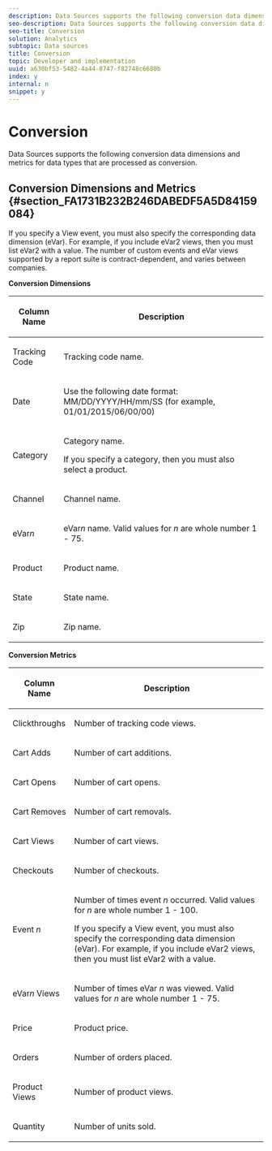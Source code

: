 ```yaml
---
description: Data Sources supports the following conversion data dimensions and metrics for data types that are processed as conversion.
seo-description: Data Sources supports the following conversion data dimensions and metrics for data types that are processed as conversion.
seo-title: Conversion
solution: Analytics
subtopic: Data sources
title: Conversion
topic: Developer and implementation
uuid: a630bf53-5482-4a44-8747-f82748c6680b
index: y
internal: n
snippet: y
---
```


# Conversion

Data Sources supports the following conversion data dimensions and metrics for data types that are processed as conversion.

## Conversion Dimensions and Metrics {#section_FA1731B232B246DABEDF5A5D84159084}

If you specify a View event, you must also specify the corresponding data dimension (eVar). For example, if you include eVar2 views, then you must list eVar2 with a value. The number of custom events and eVar views supported by a report suite is contract-dependent, and varies between companies. 

<p class="head"> <b>Conversion Dimensions</b> </p>

<table id="table_7C7E5D97B33F4EE3988F8C032D74AFDF"> 
 <thead> 
  <tr> 
   <th colname="col1" class="entry"> <p>Column Name </p> </th> 
   <th colname="col2" class="entry"> <p>Description </p> </th> 
  </tr> 
 </thead>
 <tbody> 
  <tr> 
   <td colname="col1"> <p>Tracking Code </p> </td> 
   <td colname="col2"> <p>Tracking code name. </p> </td> 
  </tr> 
  <tr> 
   <td colname="col1"> <p>Date </p> </td> 
   <td colname="col2"> <p>Use the following date format: <span class="codeph"> MM/DD/YYYY/HH/mm/SS</span> (for example, <span class="codeph"> 01/01/2015/06/00/00</span>) </p> </td> 
  </tr> 
  <tr> 
   <td colname="col1"> <p>Category </p> </td> 
   <td colname="col2"> <p>Category name. </p> <p>If you specify a category, then you must also select a product. </p> </td> 
  </tr> 
  <tr> 
   <td colname="col1"> <p>Channel </p> </td> 
   <td colname="col2"> <p>Channel name. </p> </td> 
  </tr> 
  <tr> 
   <td colname="col1"> <p>eVar<i>n</i> </p> </td> 
   <td colname="col2"> <p>eVar<i>n</i> name. Valid values for <i>n</i> are whole number 1 - 75. </p> </td> 
  </tr> 
  <tr> 
   <td colname="col1"> <p>Product </p> </td> 
   <td colname="col2"> <p>Product name. </p> </td> 
  </tr> 
  <tr> 
   <td colname="col1"> <p>State </p> </td> 
   <td colname="col2"> <p>State name. </p> </td> 
  </tr> 
  <tr> 
   <td colname="col1"> <p>Zip </p> </td> 
   <td colname="col2"> <p>Zip name. </p> </td> 
  </tr> 
 </tbody> 
</table>

<p class="head"> <b>Conversion Metrics</b> </p>

<table id="table_F4F2F9CA4DF849BBB7FF04C32B298D08"> 
 <thead> 
  <tr> 
   <th colname="col1" class="entry"> <p>Column Name </p> </th> 
   <th colname="col2" class="entry"> <p>Description </p> </th> 
  </tr> 
 </thead>
 <tbody> 
  <tr> 
   <td colname="col1"> <p>Clickthroughs </p> </td> 
   <td colname="col2"> <p>Number of tracking code views. </p> </td> 
  </tr> 
  <tr> 
   <td colname="col1"> <p>Cart Adds </p> </td> 
   <td colname="col2"> <p>Number of cart additions. </p> </td> 
  </tr> 
  <tr> 
   <td colname="col1"> <p>Cart Opens </p> </td> 
   <td colname="col2"> <p>Number of cart opens. </p> </td> 
  </tr> 
  <tr> 
   <td colname="col1"> <p>Cart Removes </p> </td> 
   <td colname="col2"> <p>Number of cart removals. </p> </td> 
  </tr> 
  <tr> 
   <td colname="col1"> <p>Cart Views </p> </td> 
   <td colname="col2"> <p>Number of cart views. </p> </td> 
  </tr> 
  <tr> 
   <td colname="col1"> <p>Checkouts </p> </td> 
   <td colname="col2"> <p>Number of checkouts. </p> </td> 
  </tr> 
  <tr> 
   <td colname="col1"> <p>Event <i>n</i> </p> </td> 
   <td colname="col2"> <p>Number of times event <i>n</i> occurred. Valid values for <i>n</i> are whole number 1 - 100. </p> <p>If you specify a View event, you must also specify the corresponding data dimension (eVar). For example, if you include eVar2 views, then you must list eVar2 with a value. </p> </td> 
  </tr> 
  <tr> 
   <td colname="col1"> <p>eVar<i>n</i> Views </p> </td> 
   <td colname="col2"> <p>Number of times eVar <i>n</i> was viewed. Valid values for <i>n</i> are whole number 1 - 75. </p> </td> 
  </tr> 
  <tr> 
   <td colname="col1"> <p>Price </p> </td> 
   <td colname="col2"> <p>Product price. </p> </td> 
  </tr> 
  <tr> 
   <td colname="col1"> <p>Orders </p> </td> 
   <td colname="col2"> <p>Number of orders placed. </p> </td> 
  </tr> 
  <tr> 
   <td colname="col1"> <p>Product Views </p> </td> 
   <td colname="col2"> <p>Number of product views. </p> </td> 
  </tr> 
  <tr> 
   <td colname="col1"> <p>Quantity </p> </td> 
   <td colname="col2"> <p>Number of units sold. </p> </td> 
  </tr> 
 </tbody> 
</table>

